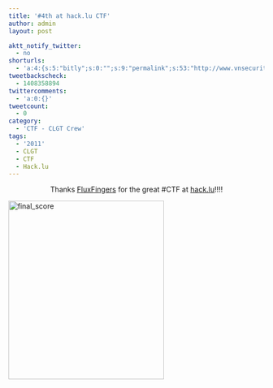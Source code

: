 ```yaml
---
title: '#4th at hack.lu CTF'
author: admin
layout: post

aktt_notify_twitter:
  - no
shorturls:
  - 'a:4:{s:5:"bitly";s:0:"";s:9:"permalink";s:53:"http://www.vnsecurity.net/2011/09/4th-at-hack-lu-ctf/";s:7:"tinyurl";s:26:"http://tinyurl.com/5ucmtts";s:4:"isgd";s:19:"http://is.gd/T7i046";}'
tweetbackscheck:
  - 1408358894
twittercomments:
  - 'a:0:{}'
tweetcount:
  - 0
category:
  - 'CTF - CLGT Crew'
tags:
  - '2011'
  - CLGT
  - CTF
  - Hack.lu
---
```

<p style="text-align: center">
  Thanks <a href="http://fluxfingers.net/" target="_blank">FluxFingers</a> for the great #CTF at <a href="http://2011.hack.lu/index.php/CaptureTheFlag" target="_blank">hack.lu</a>!!!!
</p>

[<img class="aligncenter size-full wp-image-1174" title="final_score" src="/wp/storage/uploads/2011/09/final_score.png" alt="final_score" width="306" height="352" />][1]

<p style="text-align: -webkit-auto">

 [1]: /wp/storage/uploads/2011/09/final_score.png
